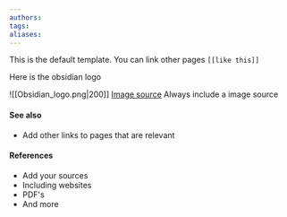 ```yaml
---
authors: 
tags: 
aliases:
---
```

This is the default template. You can link other pages `[[like this]]`

Here is the obsidian logo

![[Obsidian_logo.png|200]]
[Image source](https://en.m.wikipedia.org/wiki/File:2023_Obsidian_logo.svg)
Always include a image source
#### See also
- Add other links to pages that are relevant
#### References
- Add your sources
- Including websites
- PDF's
- And more
